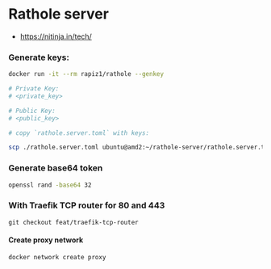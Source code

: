 # Rathole server

- https://nitinja.in/tech/

### Generate keys:

```bash
docker run -it --rm rapiz1/rathole --genkey

# Private Key:
# <private_key>

# Public Key:
# <public_key>
```


```bash
# copy `rathole.server.toml` with keys:

scp ./rathole.server.toml ubuntu@amd2:~/rathole-server/rathole.server.toml
```

### Generate base64 token

```bash
openssl rand -base64 32
```

### With Traefik TCP router for 80 and 443

```
git checkout feat/traefik-tcp-router
```

#### Create proxy network

```bash
docker network create proxy
```